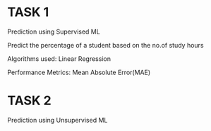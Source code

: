 # TASK 1

Prediction using Supervised ML

Predict the percentage of a student based on the no.of study hours

Algorithms used: Linear Regression

Performance Metrics: Mean Absolute Error(MAE) 

# TASK 2

Prediction using Unsupervised ML
